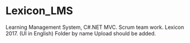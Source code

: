 # Lexicon_LMS
Learning Management System, C#.NET MVC. Scrum team work. Lexicon 2017. (UI in English)
Folder by name Upload should be added.
